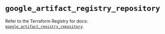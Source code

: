 # `google_artifact_registry_repository`

Refer to the Terraform Registry for docs: [`google_artifact_registry_repository`](https://registry.terraform.io/providers/hashicorp/google/5.33.0/docs/resources/artifact_registry_repository).
